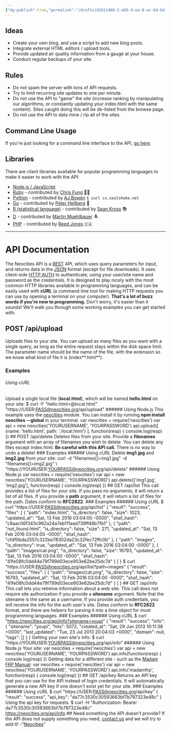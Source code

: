 ```yaml
---
{"dg-publish":true,"permalink":"/drafts/d2811460-2-e65-4-ea-8-ac-64-bd-400-f129951/","dgHomeLink":true,"dgPassFrontmatter":false}
---
```



## Ideas
  * Create your own blog, and use a script to add new blog posts.
  * Integrate external HTML editors / upload tools.
  * Provide updated air quality information from a gauge at your house.
  * Conduct regular backups of your site.
## Rules
  * Do not spam the server with tons of API requests.
  * Try to limit recurring site updates to one per minute.
  * Do not use the API to "game" the site (increase ranking by manipulating our algorithms, or constantly updating your index.html with the same content). Sites caught doing this will be de-listed from the browse page.
  * Do not use the API to data mine / rip all of the sites.
## Command Line Usage
If you're just looking for a command line interface to the API, [go here](/cli). 
## Libraries
There are client libraries available for popular programming languages to make it easier to work with the API: 
  * [Node.js / JavaScript](https://github.com/neocities/neocities-node)
  * [Ruby](https://github.com/aergonaut/neocitizen) \- contributed by [Chris Fung](https://twitter.com/aergonaut) 👨‍💻
  * [Python](https://github.com/neocities/python-neocities) \- contributed by [AJ Bowen](https://github.com/soulshake) `$ curl cv.soulshake.net`
  * [Go](https://github.com/peterhellberg/neocities) \- contributed by [Peter Hellberg](https://twitter.com/peterhellberg) 🧗
  * [R (statistical language)](https://github.com/seankross/neocities) \- contributed by [Sean Kross](https://twitter.com/seankross) 📚
  * [D](https://github.com/kambrium/neocitiesd) \- contributed by [Martin Muehlbauer](http://martinmuehlbauer.com) 🏝️
  * [PHP](https://github.com/reed-jones/Neocities-php) \- contributed by [Reed Jones](https://www.reedjones.com) 🇨🇦
* * *
# API Documentation
The Neocities API is a [REST](http://en.wikipedia.org/wiki/Representational_state_transfer) API, which uses query parameters for input, and returns data in the [JSON](http://en.wikipedia.org/wiki/JSON) format (except for file downloads). It uses client-side [HTTP AUTH](http://en.wikipedia.org/wiki/Basic_access_authentication) to authenticate, using your user/site name and password as the credentials. It is designed to play nicely with the most common HTTP libraries available in programming languages, and can be easily used with **cURL** (a command-line tool for making HTTP requests you can use by opening a terminal on your computer). 
**That's a lot of buzz words if you're new to programming.** Don't worry, it's easier than it sounds! We'll walk you through some working examples you can get started with. 
## POST /api/upload
Uploads files to your site. You can upload as many files as you want with a single query, as long as the entire request stays within the disk space limit. The parameter name should be the name of the file, with the extension so we know what kind of file it is (index**.html**). 
### Examples
###### Using cURL
Upload a single local file (**local.html**), which will be named **hello.html** on your site:
    $ curl -F "hello.html=@local.html" "https://USER:PASS@neocities.org/api/upload"
    ###### Using Node.js
    This example uses the [neocities](https://github.com/neocities/neocities-node) module. You can install it by running **npm install neocities --global** in your terminal.
    var neocities = require('neocities')
    var api = new neocities('YOURUSERNAME', 'YOURPASSWORD')
    api.upload([
      {name: 'hello.html', path: './local.html'}
    ], function(resp) {
      console.log(resp)
    })
    ## POST /api/delete
        Deletes files from your site. Provide a **filenames** argument with an array of filenames you wish to delete. You can delete any files except index.html.
        **Be careful with this API call.** There is no way to undo a delete!
    ### Examples
    ###### Using cURL
        Delete **img1.jpg** and **img2.jpg** from your site:
    curl -d "filenames[]=img1.jpg" -d "filenames[]=img2.jpg" \  
    "https://YOURUSER:YOURPASS@neocities.org/api/delete"
    ###### Using Node.js
    var neocities = require('neocities')
    var api = new neocities('YOURUSERNAME', 'YOURPASSWORD')
    api.delete(['img1.jpg', 'img2.jpg'], function(resp) {
      console.log(resp)
    })
    ## GET /api/list
        This call provides a list of files for your site. If you pass no arguments, it will return a list of all files. If you provide a **path** argument, it will return a list of files for the path. Dates conform to **RFC2822**.
    ### Examples
    ###### Using cURL
    $ curl "https://USER:PASS@neocities.org/api/list"
    {
      "result": "success",
      "files": [
        {
          "path": "index.html",
          "is_directory": false,
          "size": 1023,
          "updated_at": "Sat, 13 Feb 2016 03:04:00 -0000",
          "sha1_hash": "c8aac06f343c962a24a7eb111aad739ff48b7fb1"
        },
        {
          "path": "not_found.html",
          "is_directory": false,
          "size": 271,
          "updated_at": "Sat, 13 Feb 2016 03:04:00 -0000",
          "sha1_hash": "cfdf0bda2557c322be78302da23c32fec72ffc0b"
        },
        {
          "path": "images",
          "is_directory": true,
          "updated_at": "Sat, 13 Feb 2016 03:04:00 -0000"
        },
        {
          "path": "images/cat.png",
          "is_directory": false,
          "size": 16793,
          "updated_at": "Sat, 13 Feb 2016 03:04:00 -0000",
          "sha1_hash": "41fe08fc0dd44e79f799d03ece903e62be25dc7d"
        }
      ]
    }
    $ curl "https://USER:PASS@neocities.org/api/list?path=images"
    {
      "result": "success",
      "files": [
        {
          "path": "images/cat.png",
          "is_directory": false,
          "size": 16793,
          "updated_at": "Sat, 13 Feb 2016 03:04:00 -0000",
          "sha1_hash": "41fe08fc0dd44e79f799d03ece903e62be25dc7d"
        }
      ]
    }
    ## GET /api/info
        This call lets you retreive information about a web site. This call does not require site authorization if you provide a **sitename** argument. Note that the sitename is the same as a username. If you provide auth credentials, you will receive the info for the auth user's site. Dates conform to **RFC2822** format, and there are helpers for parsing it into a time object for most programming languages.
    ### Examples
    ###### Using cURL
    $ curl "https://neocities.org/api/info?sitename=youpi"
    {
      "result": "success",
      "info": {
        "sitename": "youpi",
        "hits": 5072,
        "created_at": "Sat, 29 Jun 2013 10:11:38 +0000",
        "last_updated": "Tue, 23 Jul 2013 20:04:03 +0000",
        "domain": null,
        "tags": []
      }
    }
    Getting your own site's info:
    $ curl "https://YOURUSER:YOURPASS@neocities.org/api/info"
    ###### Using Node.js
    Your site:
    var neocities = require('neocities')
    var api = new neocities('YOURUSERNAME', 'YOURPASSWORD')
    api.info(function(resp) {
      console.log(resp)
    })
        Getting data for a different site - such as the [Madam FRP Manual](http://madamfrp.neocities.org):
    var neocities = require('neocities')
    var api = new neocities('YOURUSERNAME', 'YOURPASSWORD')
    api.info('madamfrp', function(resp) {
      console.log(resp)
    })
    ## GET /api/key
      Returns an API key that you can use for the API instead of login credentials.
      It will automatically generate a new API key if one doesn't exist yet for your site.
    ### Examples
    ###### Using cURL
    $ curl "https://USER:PASS@neocities.org/api/key"
    {
      "result": "success",
      "api_key": "da77c3530c30593663bf7b797323e48c"
    }
    Using the api key for requests:
    $ curl -H "Authorization: Bearer da77c3530c30593663bf7b797323e48c" \
    https://neocities.org/api/info
    ## Need something the API doesn't provide?
        If the API does not supply something you need, [contact us](/contact) and we will try to add it!
-"[Neocities](https://neocities.org/api)"